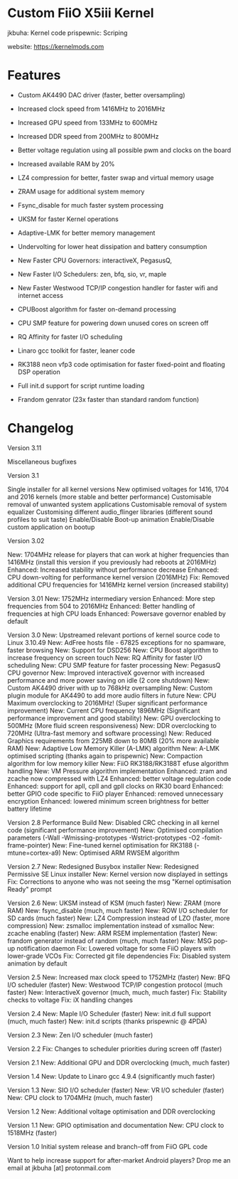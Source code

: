 # Custom FiiO X5iii Kernel
jkbuha: Kernel code
prispewnic: Scriping

website: https://kernelmods.com

Features
=========

- Custom AK4490 DAC driver (faster, better oversampling)

- Increased clock speed from 1416MHz to 2016MHz

- Increased GPU speed from 133MHz to 600MHz

- Increased DDR speed from 200MHz to 800MHz

- Better voltage regulation using all possible pwm and clocks on the board

- Increased available RAM by 20%

- LZ4 compression for better, faster swap and virtual memory usage

- ZRAM usage for additional system memory

- Fsync_disable for much faster system processing

- UKSM for faster Kernel operations

- Adaptive-LMK for better memory management

- Undervolting for lower heat dissipation and battery consumption

- New Faster CPU Governors: interactiveX, PegasusQ,

- New Faster I/O Schedulers: zen, bfq, sio, vr, maple

- New Faster Westwood TCP/IP congestion handler for faster wifi and internet access

- CPUBoost algorithm for faster on-demand processing

- CPU SMP feature for powering down unused cores on screen off

- RQ Affinity for faster I/O scheduling

- Linaro gcc toolkit for faster, leaner code

- RK3188 neon vfp3 code optimisation for faster fixed-point and floating DSP operation

- Full init.d support for script runtime loading

- Frandom genrator (23x faster than standard random function)


Changelog
=========

Version 3.11

Miscellaneous bugfixes

Version 3.1

Single installer for all kernel versions
New optimised voltages for 1416, 1704 and 2016 kernels (more stable and better performance)
Customisable removal of unwanted system applications
Customisable removal of system equalizer
Customising different audio_flinger libraries (different sound profiles to suit taste)
Enable/Disable Boot-up animation
Enable/Disable custom application on bootup

Version 3.02

New: 1704MHz release for players that can work at higher frequencies than 1416MHz (install this version if you previously had reboots at 2016MHz)
Enhanced: Increased stability without performance decrease
Enhanced: CPU down-volting for performance kernel version (2016MHz)
Fix: Removed additional CPU frequencies for 1416MHz kernel version (increased stability)

Version 3.01
New: 1752MHz intermediary version
Enhanced: More step frequencies from 504 to 2016MHz
Enhanced: Better handling of frequencies at high CPU loads
Enhanced: Powersave governor enabled by default

Version 3.0
New: Upstreamed relevant portions of kernel source code to Linux 3.10.49
New: AdFree hosts file - 67825 exceptions for no spamware, faster browsing
New: Support for DSD256
New: CPU Boost algorithm to increase frequency on screen touch
New: RQ Affinity for faster I/O scheduling
New: CPU SMP feature for faster processing
New: PegasusQ CPU governor
New: Improved interactiveX governor with increased performance and more power saving on idle (2 core shutdown)
New: Custom AK4490 driver with up to 768kHz oversampling
New: Custom plugin module for AK4490 to add more audio filters in future
New: CPU Maximum overclocking to 2016MHz! (Super significant performance improvement)
New: Current CPU frequency 1896MHz (Significant performance improvement and good stability)
New: GPU overclocking to 500MHz (More fluid screen responsiveness)
New: DDR overclocking to 720MHz (Ultra-fast memory and software processing)
New: Reduced Graphics requirements from 225MB down to 80MB (20% more available RAM)
New: Adaptive Low Memory Killer (A-LMK) algorithm
New: A-LMK optimised scripting (thanks again to prispewnic)
New: Compaction algorithm for low memory killer
New: FiiO RK3188/RK3188T efuse algorithm handling
New: VM Pressure algorithm implementation
Enhanced: zram and zcache now compressed with LZ4
Enhanced: better voltage regulation code
Enhanced: support for apll, cpll and gpll clocks on RK30 board
Enhanced: better GPIO code specific to FiiO player
Enhanced: removed unnecessary encryption
Enhanced: lowered minimum screen brightness for better battery lifetime

Version 2.8
Performance Build
New: Disabled CRC checking in all kernel code (significant performance improvement)
New: Optimised compilation parameters (-Wall -Wmissing-prototypes -Wstrict-prototypes -O2 -fomit-frame-pointer)
New: Fine-tuned kernel optimisation for RK3188 (-mtune=cortex-a9)
New: Optimised ARM RWSEM algorithm

Version 2.7
New: Redesigned Busybox installer
New: Redesigned Permissive SE Linux installer
New: Kernel version now displayed in settings
Fix: Corrections to anyone who was not seeing the msg "Kernel optimisation Ready" prompt

Version 2.6
New: UKSM instead of KSM (much faster)
New: ZRAM (more RAM)
New: fsync_disable (much, much faster)
New: ROW I/O scheduler for SD cards (much faster)
New: LZ4 Compression instead of LZO (faster, more compression)
New: zsmalloc implementation instead of xsmalloc
New: zcache enabling (faster)
New: ARM RSEM implementation (faster)
New: frandom generator instead of random (much, much faster)
New: MSG pop-up notification daemon
Fix: Lowered voltage for some FiiO players with lower-grade VCOs
Fix: Corrected git file dependencies
Fix: Disabled system animation by default

Version 2.5
New: Increased max clock speed to 1752MHz (faster)
New: BFQ I/O scheduler (faster)
New: Westwood TCP/IP congestion protocol (much faster)
New: InteractiveX governor (much, much, much faster)
Fix: Stability checks to voltage
Fix: iX handling changes

Version 2.4
New: Maple I/O Scheduler (faster)
New: init.d full support (much, much faster)
New: init.d scripts (thanks prispewnic @ 4PDA)

Version 2.3
New: Zen I/O scheduler (much faster)

Version 2.2
Fix: Changes to scheduler priorities during screen off (faster)

Version 2.1
New: Additional GPU and DDR overclocking (much, much faster)

Version 1.4
New: Update to Linaro gcc 4.9.4 (significantly much faster)

Version 1.3
New: SIO I/O scheduler (faster)
New: VR I/O scheduler (faster)
New: CPU clock to 1704MHz (much, much faster)

Version 1.2
New: Additional voltage optimisation and DDR overclocking

Version 1.1
New: GPIO optimisation and documentation
New: CPU clock to 1518MHz (faster)

Version 1.0
Initial system release and branch-off from FiiO GPL code


Want to help increase support for after-market Android players? 
Drop me an email at jkbuha [at] protonmail.com

